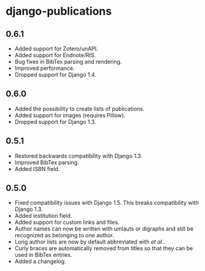 # django-publications

## 0.6.1

- Added support for Zotero/unAPI.
- Added support for Endnote/RIS.
- Bug fixes in BibTex parsing and rendering.
- Improved performance.
- Dropped support for Django 1.4.

## 0.6.0

- Added the possibility to create lists of publications.
- Added support for images (requires Pillow).
- Dropped support for Django 1.3.

## 0.5.1

- Restored backwards compatibility with Django 1.3.
- Improved BibTex parsing.
- Added ISBN field.

## 0.5.0

- Fixed compatibility issues with Django 1.5. This breaks compatibility with Django 1.3.
- Added institution field.
- Added support for custom links and files.
- Author names can now be written with umlauts or digraphs and still be recognized as belonging to one author.
- Long author lists are now by default abbreviated with *et al.*.
- Curly braces are automatically removed from titles so that they can be used in BibTex entries.
- Added a changelog.
